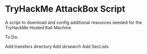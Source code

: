 # TryHackMe AttackBox Script
A script to download and config additional resources needed for the TryHackMe Hosted Kali Machine.


To Do:

Add transfers directory
Add dirsearch
Add SecLists
